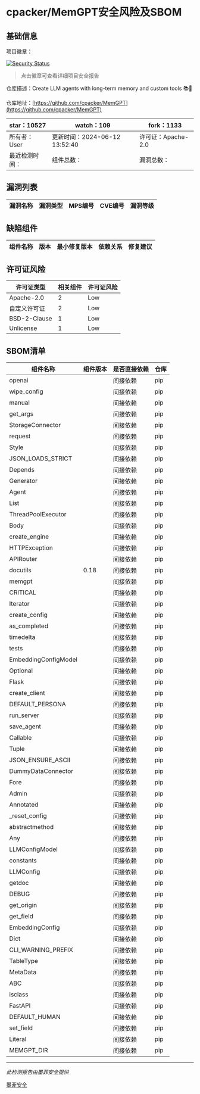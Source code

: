 # cpacker/MemGPT安全风险及SBOM

## 基础信息

项目徽章：

[![Security Status](https://www.murphysec.com/platform3/v31/badge/1800963742843133952.svg)](https://www.murphysec.com/console/report/1713988399522250752/1800963742843133952)

> 点击徽章可查看详细项目安全报告

仓库描述：Create LLM agents with long-term memory and custom tools 📚🦙

仓库地址：[https://github.com/cpacker/MemGPT](https://github.com/cpacker/MemGPT)

| star：10527 | watch：109 | fork：1133 |
| ----------- | -------------- | ------------ |
| 所有者：User | 更新时间：2024-06-12 13:52:40 | 许可证：Apache-2.0 |
| 最近检测时间： | 组件总数： | 漏洞总数： |




## 漏洞列表

| 漏洞名称 | 漏洞类型 | MPS编号 | CVE编号 | 漏洞等级 |
| ------- | ------ | ------- | ------ | ----- |





## 缺陷组件

| 组件名称 | 版本 | 最小修复版本 | 依赖关系 | 修复建议 |
| -------- | ---- | ------------ | -------- | -------- |





## 许可证风险

| 许可证类型 | 相关组件 | 许可证风险 |
| ---------- | -------- | ---------- |
|Apache-2.0|2|Low|
|自定义许可证|2|Low|
|BSD-2-Clause|1|Low|
|Unlicense|1|Low|




## SBOM清单

| 组件名称 | 组件版本 | 是否直接依赖 | 仓库 |
| -------- | -------- | ------------ | ---- |
|openai||间接依赖|pip|
|wipe_config||间接依赖|pip|
|manual||间接依赖|pip|
|get_args||间接依赖|pip|
|StorageConnector||间接依赖|pip|
|request||间接依赖|pip|
|Style||间接依赖|pip|
|JSON_LOADS_STRICT||间接依赖|pip|
|Depends||间接依赖|pip|
|Generator||间接依赖|pip|
|Agent||间接依赖|pip|
|List||间接依赖|pip|
|ThreadPoolExecutor||间接依赖|pip|
|Body||间接依赖|pip|
|create_engine||间接依赖|pip|
|HTTPException||间接依赖|pip|
|APIRouter||间接依赖|pip|
|docutils|0.18|间接依赖|pip|
|memgpt||间接依赖|pip|
|CRITICAL||间接依赖|pip|
|Iterator||间接依赖|pip|
|create_config||间接依赖|pip|
|as_completed||间接依赖|pip|
|timedelta||间接依赖|pip|
|tests||间接依赖|pip|
|EmbeddingConfigModel||间接依赖|pip|
|Optional||间接依赖|pip|
|Flask||间接依赖|pip|
|create_client||间接依赖|pip|
|DEFAULT_PERSONA||间接依赖|pip|
|run_server||间接依赖|pip|
|save_agent||间接依赖|pip|
|Callable||间接依赖|pip|
|Tuple||间接依赖|pip|
|JSON_ENSURE_ASCII||间接依赖|pip|
|DummyDataConnector||间接依赖|pip|
|Fore||间接依赖|pip|
|Admin||间接依赖|pip|
|Annotated||间接依赖|pip|
|_reset_config||间接依赖|pip|
|abstractmethod||间接依赖|pip|
|Any||间接依赖|pip|
|LLMConfigModel||间接依赖|pip|
|constants||间接依赖|pip|
|LLMConfig||间接依赖|pip|
|getdoc||间接依赖|pip|
|DEBUG||间接依赖|pip|
|get_origin||间接依赖|pip|
|get_field||间接依赖|pip|
|EmbeddingConfig||间接依赖|pip|
|Dict||间接依赖|pip|
|CLI_WARNING_PREFIX||间接依赖|pip|
|TableType||间接依赖|pip|
|MetaData||间接依赖|pip|
|ABC||间接依赖|pip|
|isclass||间接依赖|pip|
|FastAPI||间接依赖|pip|
|DEFAULT_HUMAN||间接依赖|pip|
|set_field||间接依赖|pip|
|Literal||间接依赖|pip|
|MEMGPT_DIR||间接依赖|pip|


------

*此检测报告由墨菲安全提供*

[墨菲安全](www.murphysec.com)